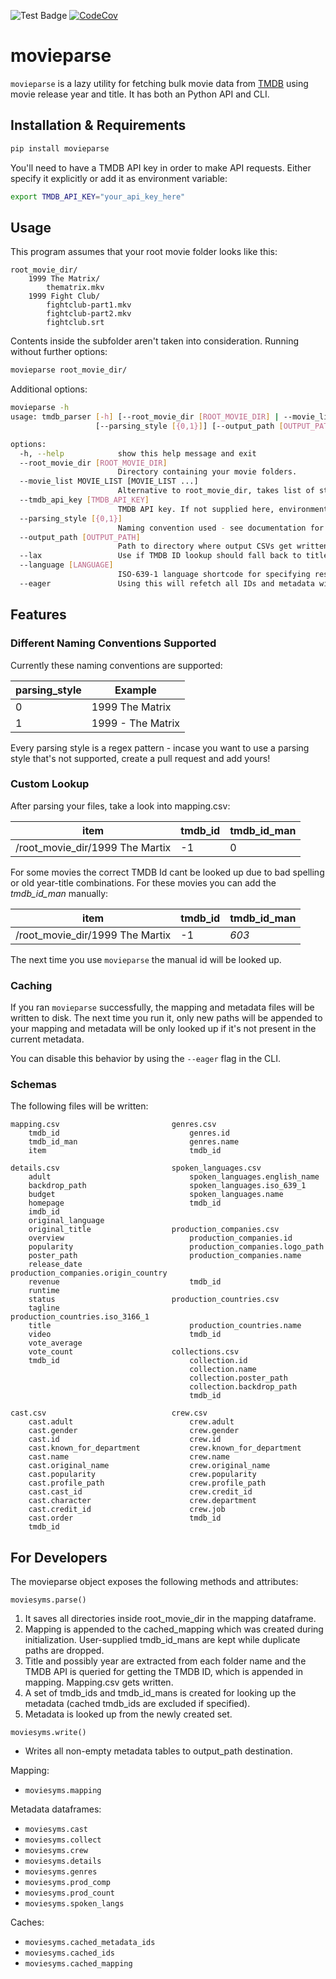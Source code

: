 ![Test Badge](https://github.com/tilschuenemann/movieparse/actions/workflows/CICD.yml/badge.svg)
[![CodeCov](https://codecov.io/gh/tilschuenemann/movieparse/branch/coverage/graph/badge.svg?token=B5M10X5EV9)](https://codecov.io/gh/tilschuenemann/movieparse)

# movieparse

`movieparse` is a lazy utility for fetching bulk movie data from [TMDB](https://www.themoviedb.org/) using movie release year and title. It has both an
Python API and CLI.

## Installation & Requirements

```bash
pip install movieparse
```

You'll need to have a TMDB API key in order to make API requests. Either specify it explicitly or add it as environment variable:

```bash
export TMDB_API_KEY="your_api_key_here"
```

## Usage

This program assumes that your root movie folder looks like this:

```
root_movie_dir/
    1999 The Matrix/
        thematrix.mkv
    1999 Fight Club/
        fightclub-part1.mkv
        fightclub-part2.mkv
        fightclub.srt
```

Contents inside the subfolder aren't taken into consideration. Running without further options:

```bash
movieparse root_movie_dir/
```

Additional options:

```bash
movieparse -h
usage: tmdb_parser [-h] [--root_movie_dir [ROOT_MOVIE_DIR] | --movie_list MOVIE_LIST [MOVIE_LIST ...]] [--tmdb_api_key [TMDB_API_KEY]]
                   [--parsing_style [{0,1}]] [--output_path [OUTPUT_PATH]] [--lax] [--language [LANGUAGE]] [--eager]

options:
  -h, --help            show this help message and exit
  --root_movie_dir [ROOT_MOVIE_DIR]
                        Directory containing your movie folders.
  --movie_list MOVIE_LIST [MOVIE_LIST ...]
                        Alternative to root_movie_dir, takes list of strings with movie title and optionally movie release year.
  --tmdb_api_key [TMDB_API_KEY]
                        TMDB API key. If not supplied here, environment variable TMDB_API_KEY will be read.
  --parsing_style [{0,1}]
                        Naming convention used - see documentation for examples.
  --output_path [OUTPUT_PATH]
                        Path to directory where output CSVs get written to. Defaults to current directory.
  --lax                 Use if TMDB ID lookup should fall back to title only (instead of year+title). Results may not be as accurate.
  --language [LANGUAGE]
                        ISO-639-1 language shortcode for specifying result language. Defaults to en_US.
  --eager               Using this will refetch all IDs and metadata without accessing the cache.
```

## Features

### Different Naming Conventions Supported

Currently these naming conventions are supported:

| parsing_style | Example           |
| ------------- | ----------------- |
| 0             | 1999 The Matrix   |
| 1             | 1999 - The Matrix |

Every parsing style is a regex pattern - incase you want to use a parsing style that's not supported, create a pull request and add yours!

### Custom Lookup

After parsing your files, take a look into mapping.csv:

| item                            | tmdb_id | tmdb_id_man |
| ------------------------------- | ------- | ----------- |
| /root_movie_dir/1999 The Martix | -1      | 0           |

For some movies the correct TMDB Id cant be looked up due to bad spelling or old year-title combinations. For these movies
you can add the _tmdb_id_man_ manually:

| item                            | tmdb_id | tmdb_id_man |
| ------------------------------- | ------- | ----------- |
| /root_movie_dir/1999 The Martix | -1      | _603_       |

The next time you use `movieparse` the manual id will be looked up.

### Caching

If you ran `movieparse` successfully, the mapping and metadata files will be written to disk. The next time you run it, only new paths will be appended to your mapping and metadata will be only looked up if it's not present in the current metadata.

You can disable this behavior by using the `--eager` flag in the CLI.

### Schemas

The following files will be written:

```
mapping.csv                         genres.csv
    tmdb_id                             genres.id
    tmdb_id_man                         genres.name
    item                                tmdb_id

details.csv                         spoken_languages.csv
    adult                               spoken_languages.english_name
    backdrop_path                       spoken_languages.iso_639_1
    budget                              spoken_languages.name
    homepage                            tmdb_id
    imdb_id
    original_language
    original_title                  production_companies.csv
    overview                            production_companies.id
    popularity                          production_companies.logo_path
    poster_path                         production_companies.name
    release_date                        production_companies.origin_country
    revenue                             tmdb_id
    runtime
    status                          production_countries.csv
    tagline                             production_countries.iso_3166_1
    title                               production_countries.name
    video                               tmdb_id
    vote_average
    vote_count                      collections.csv
    tmdb_id                             collection.id
                                        collection.name
                                        collection.poster_path
                                        collection.backdrop_path
                                        tmdb_id

cast.csv                            crew.csv
    cast.adult                          crew.adult
    cast.gender                         crew.gender
    cast.id                             crew.id
    cast.known_for_department           crew.known_for_department
    cast.name                           crew.name
    cast.original_name                  crew.original_name
    cast.popularity                     crew.popularity
    cast.profile_path                   crew.profile_path
    cast.cast_id                        crew.credit_id
    cast.character                      crew.department
    cast.credit_id                      crew.job
    cast.order                          tmdb_id
    tmdb_id
```

## For Developers

The movieparse object exposes the following methods and attributes:

`moviesyms.parse()`

1. It saves all directories inside root_movie_dir in the mapping dataframe.
2. Mapping is appended to the cached_mapping which was created during initialization. User-supplied tmdb_id_mans are kept while duplicate paths are dropped.
3. Title and possibly year are extracted from each folder name and the TMDB API is queried for getting the TMDB ID, which is appended in mapping. Mapping.csv gets written.
4. A set of tmdb_ids and tmdb_id_mans is created for looking up the metadata (cached tmdb_ids are excluded if specified).
5. Metadata is looked up from the newly created set.

`moviesyms.write()`

- Writes all non-empty metadata tables to output_path destination.

Mapping:

- `moviesyms.mapping`

Metadata dataframes:

- `moviesyms.cast`
- `moviesyms.collect`
- `moviesyms.crew`
- `moviesyms.details`
- `moviesyms.genres`
- `moviesyms.prod_comp`
- `moviesyms.prod_count`
- `moviesyms.spoken_langs`

Caches:

- `moviesyms.cached_metadata_ids`
- `moviesyms.cached_ids`
- `moviesyms.cached_mapping`
